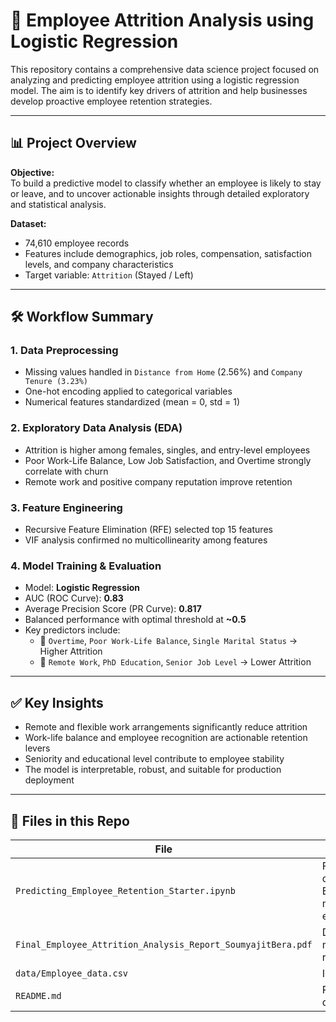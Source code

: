 # 🧠 Employee Attrition Analysis using Logistic Regression

This repository contains a comprehensive data science project focused on analyzing and predicting employee attrition using a logistic regression model. The aim is to identify key drivers of attrition and help businesses develop proactive employee retention strategies.

---

## 📊 Project Overview

**Objective:**  
To build a predictive model to classify whether an employee is likely to stay or leave, and to uncover actionable insights through detailed exploratory and statistical analysis.

**Dataset:**  
- 74,610 employee records
- Features include demographics, job roles, compensation, satisfaction levels, and company characteristics
- Target variable: `Attrition` (Stayed / Left)

---

## 🛠️ Workflow Summary

### 1. Data Preprocessing
- Missing values handled in `Distance from Home` (2.56%) and `Company Tenure (3.23%)`
- One-hot encoding applied to categorical variables
- Numerical features standardized (mean = 0, std = 1)

### 2. Exploratory Data Analysis (EDA)
- Attrition is higher among females, singles, and entry-level employees
- Poor Work-Life Balance, Low Job Satisfaction, and Overtime strongly correlate with churn
- Remote work and positive company reputation improve retention

### 3. Feature Engineering
- Recursive Feature Elimination (RFE) selected top 15 features
- VIF analysis confirmed no multicollinearity among features

### 4. Model Training & Evaluation
- Model: **Logistic Regression**
- AUC (ROC Curve): **0.83**
- Average Precision Score (PR Curve): **0.817**
- Balanced performance with optimal threshold at **~0.5**
- Key predictors include:
  - 🔺 `Overtime`, `Poor Work-Life Balance`, `Single Marital Status` → Higher Attrition
  - 🔻 `Remote Work`, `PhD Education`, `Senior Job Level` → Lower Attrition

---

## ✅ Key Insights

- Remote and flexible work arrangements significantly reduce attrition
- Work-life balance and employee recognition are actionable retention levers
- Seniority and educational level contribute to employee stability
- The model is interpretable, robust, and suitable for production deployment

---

## 📁 Files in this Repo

| File | Description |
|------|-------------|
| `Predicting_Employee_Retention_Starter.ipynb` | Full code for data prep, EDA, modeling, and evaluation |
| `Final_Employee_Attrition_Analysis_Report_SoumyajitBera.pdf` | Detailed multi-page report |
| `data/Employee_data.csv` | Input dataset  |
| `README.md` | Project documentation |



